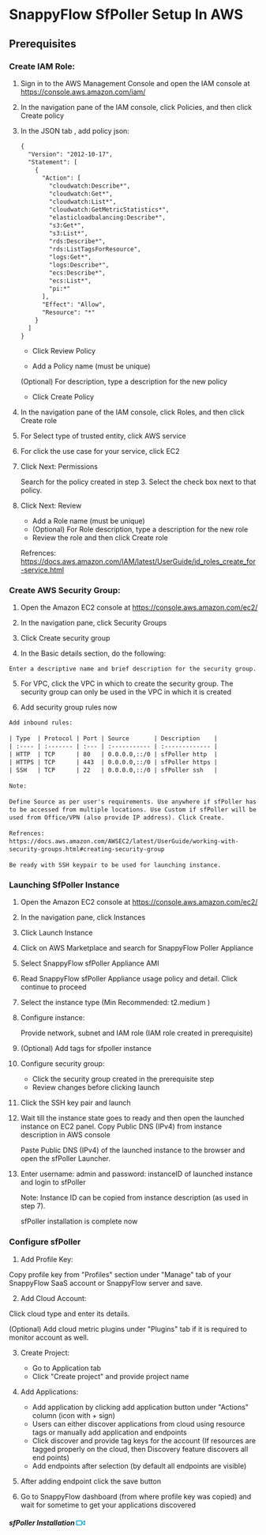 
# SnappyFlow SfPoller Setup In AWS
## Prerequisites

### Create IAM Role:

1. Sign in to the AWS Management Console and open the IAM console at https://console.aws.amazon.com/iam/

2. In the navigation pane of the IAM console, click Policies, and then click Create policy

3. In the JSON tab , add policy json:

   ```
   {
     "Version": "2012-10-17",
     "Statement": [
       {
         "Action": [
           "cloudwatch:Describe*",
           "cloudwatch:Get*",
           "cloudwatch:List*",
           "cloudwatch:GetMetricStatistics*",
           "elasticloadbalancing:Describe*",
           "s3:Get*",
           "s3:List*",
           "rds:Describe*",
           "rds:ListTagsForResource",
           "logs:Get*",
           "logs:Describe*",
           "ecs:Describe*",
           "ecs:List*",
           "pi:*"
         ],
         "Effect": "Allow",
         "Resource": "*"
       }
     ]
   }
   ```

    - Click Review Policy

    - Add a Policy name (must be unique)

    (Optional) For description, type a description for the new policy

    - Click Create Policy

4.  In the navigation pane of the IAM console, click Roles, and then click Create role

5. For Select type of trusted entity, click AWS service

6. For click the use case for your service, click EC2

7. Click Next: Permissions

    Search for the policy created in step 3. Select the check box next to that policy.

8. Click Next: Review

    - Add a Role name (must be unique)
    - (Optional) For Role description, type a description for the new role
    - Review the role and then click Create role

    Refrences: https://docs.aws.amazon.com/IAM/latest/UserGuide/id_roles_create_for-service.html

### Create AWS Security Group:

  1. Open the Amazon EC2 console at https://console.aws.amazon.com/ec2/

  2. In the navigation pane, click Security Groups

  3. Click Create security group

  4. In the Basic details section, do the following:

    Enter a descriptive name and brief description for the security group.

  5. For VPC, click the VPC in which to create the security group. The security group can only be used in the VPC in which it is created

  6. Add security group rules now

    Add inbound rules:

    | Type  | Protocol | Port | Source       | Description    |
    | :---- | :------- | :--- | :----------- | :------------- |
    | HTTP  | TCP      | 80   | 0.0.0.0,::/0 | sfPoller http  |
    | HTTPS | TCP      | 443  | 0.0.0.0,::/0 | sfPoller https |
    | SSH   | TCP      | 22   | 0.0.0.0,::/0 | sfPoller ssh   |

    Note:

    Define Source as per user's requirements. Use anywhere if sfPoller has to be accessed from multiple locations. Use Custom if sfPoller will be used from Office/VPN (also provide IP address). Click Create.

    Refrences: https://docs.aws.amazon.com/AWSEC2/latest/UserGuide/working-with-security-groups.html#creating-security-group

    Be ready with SSH keypair to be used for launching instance.

### Launching SfPoller Instance

  1. Open the Amazon EC2 console at https://console.aws.amazon.com/ec2/

  2. In the navigation pane, click Instances

  3. Click Launch Instance

  4. Click on AWS Marketplace and search for SnappyFlow Poller Appliance

  5. Select SnappyFlow sfPoller Appliance AMI

  6. Read SnappyFlow sfPoller Appliance usage policy and detail. Click continue to proceed

  7. Select the instance type (Min Recommended: t2.medium )

  8. Configure instance:

     Provide network, subnet and IAM role (IAM role created in prerequisite)

  9. (Optional) Add tags for sfpoller instance

  10. Configure security group:

      - Click the security group created in the prerequisite step
      - Review changes before clicking launch

  11. Click the SSH key pair and launch

  12. Wait till the instance state goes to ready and then open the launched instance on EC2 panel. Copy Public DNS (IPv4) from instance description in AWS console

      Paste Public DNS (IPv4) of the launched instance to the browser and open the sfPoller Launcher.

  13. Enter username: admin and password: instanceID of launched instance and login to sfPoller

      Note: Instance ID can be copied from instance description (as used in step 7).

      sfPoller installation is complete now

### Configure sfPoller

1. Add Profile Key:

  Copy profile key from "Profiles" section under "Manage" tab of your SnappyFlow SaaS account or SnappyFlow server and save.

2. Add Cloud Account:

  Click cloud type and enter its details.

  (Optional) Add cloud metric plugins under "Plugins" tab if it is required to monitor account as well.

3. Create Project:

    - Go to Application tab
    - Click "Create project" and provide project name

4. Add Applications:

    - Add application by clicking add application button under "Actions" column (icon with + sign)
    - Users can either discover applications from cloud using resource tags or manually add application and endpoints
    - Click discover and provide tag keys for the account (If resources are tagged properly on the cloud, then Discovery feature discovers all end points)
    - Add endpoints after selection (by default all endpoints are visible)

5. After adding endpoint click the save button

6. Go to SnappyFlow dashboard (from where profile key was copied) and wait for sometime to get your applications discovered
 

##### sfPoller Installation      [![Watch the video](images/video-icon.png)](images/sfPoller-Production.mp4) 


 